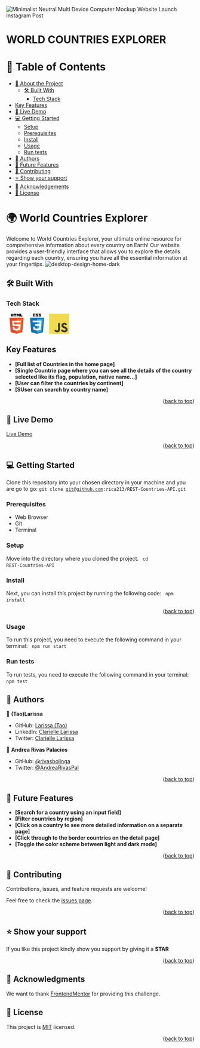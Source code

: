 ![Minimalist Neutral Multi Device Computer Mockup Website Launch Instagram Post](https://github.com/rivasbolinga/REST-Countries-API/assets/103900838/0fcdf562-f678-4650-a01a-86a1dbbf6c17)

# WORLD COUNTRIES EXPLORER



# 📗 Table of Contents

- [📖 About the Project](#about-project)
  - [🛠 Built With](#built-with)
    - [Tech Stack](#tech-stack)
- [Key Features](#key-features)
- [🚀 Live Demo](#live-demo)
- [💻 Getting Started](#getting-started)
  - [Setup](#setup)
  - [Prerequisites](#prerequisites)
  - [Install](#install)
  - [Usage](#usage)
  - [Run tests](#run-tests)
- [👥 Authors](#authors)
- [🔭 Future Features](#future-features)
- [🤝 Contributing](#contributing)
- [⭐️ Show your support](#support)
- [🙏 Acknowledgements](#acknowledgements)
- [📝 License](#license)

<!-- PROJECT DESCRIPTION -->

# 🌍 World Countries Explorer <a name="about-project"></a>

Welcome to World Countries Explorer, your ultimate online resource for comprehensive information about every country on Earth! 
Our website provides a user-friendly interface that allows you to explore the details regarding each country, ensuring you have all the essential information at your fingertips. 
![desktop-design-home-dark](https://user-images.githubusercontent.com/10439283/222989199-41f78eba-9fb9-4b48-9d0d-5bf443d392b1.jpg)

## 🛠 Built With <a name="built-with"></a>

### Tech Stack <a name="tech-stack"></a>

<a href="https://www.w3.org/html/" target="_blank"><img align="center" src="https://raw.githubusercontent.com/devicons/devicon/master/icons/html5/html5-original-wordmark.svg" alt="html5" width="55" height="55"/></a><a href="https://www.w3schools.com/css/" target="_blank"><img align="center" src="https://raw.githubusercontent.com/devicons/devicon/master/icons/css3/css3-original-wordmark.svg" alt="css3" width="55" height="55"/></a>
<a href="https://developer.mozilla.org/en-US/docs/Web/JavaScript" target="_blank" rel="noreferrer"><img align="center" src="https://raw.githubusercontent.com/devicons/devicon/master/icons/javascript/javascript-original.svg" alt="javascript" width="55" height="55"/></a>

<!-- Features -->

## Key Features <a name="key-features"></a>
- **[Full list of Countries in the home page]**
- **[Single Countrie page where you can see all the details of the country selected like its flag, population, native name...]**
- **[User can filter the countries by continent]**
- **[SUser can search by country name]**

<p align="right">(<a href="#readme-top">back to top</a>)</p>

<!-- LIVE DEMO -->

## 🚀 Live Demo <a name="live-demo"></a>

[Live Demo](https://rica213.github.io/REST-Countries-API/dist/)

<p align="right">(<a href="#readme-top">back to top</a>)</p>

<!-- GETTING STARTED -->

## 💻 Getting Started <a name="getting-started"></a>
Clone this repository into your chosen directory in your machine and you are go to go:
<code>git clone git@github.com:rica213/REST-Countries-API.git</code>

### Prerequisites
- Web Browser
- Git
- Terminal

### Setup
Move into the directory where you cloned the project.
<code>
cd REST-Countries-API
</code>

### Install
Next, you can install this project by running the following code:
<code>
npm install
</code>
<p align="right">(<a href="#readme-top">back to top</a>)</p>

### Usage
To run this project, you need to execute the following command in your terminal:
<code>
npm run start
</code>

### Run tests
To run tests, you need to execute the following command in your terminal:
<code>
npm test
</code>

<!-- AUTHORS -->
## 👥 Authors <a name="authors"></a>

👤 **(Tao)Larissa**
  - GitHub: [Larissa (Tao)](https://github.com/rica213)
  - LinkedIn: [Clarielle Larissa](https://www.linkedin.com/in/larissa-clarielle)
  - Twitter: [Clarielle Larissa](https://twitter.com/alc3and)

👤 **Andrea Rivas Palacios**
- GitHub: [@rivasbolinga](https://github.com/rivasbolinga)
- Twitter: [@AndreaRivasPal](https://twitter.com/AndreaRivasPal)

<p align="right">(<a href="#readme-top">back to top</a>)</p>

## 🔭 Future Features <a name="future-features"></a>
- **[Search for a country using an input field]**
- **[Filter countries by region]**
- **[Click on a country to see more detailed information on a separate page]**
- **[Click through to the border countries on the detail page]**
- **[Toggle the color scheme between light and dark mode]**

<p align="right">(<a href="#readme-top">back to top</a>)</p>

## 🤝 Contributing <a name="contributing"></a>

Contributions, issues, and feature requests are welcome!

Feel free to check the [issues page](../../issues/).

<p align="right">(<a href="#readme-top">back to top</a>)</p>

<!-- SUPPORT -->

## ⭐️ Show your support <a name="support"></a>

If you like this project kindly show you support by giving it a **STAR**

<p align="right">(<a href="#readme-top">back to top</a>)</p>

## 🙏 Acknowledgments <a name="acknowledgements"></a>
We want to thank [FrontendMentor](https://www.frontendmentor.io/) for providing this challenge.

## 📝 License <a name="license"></a>

This project is [MIT](./LICENSE) licensed.

<p align="right">(<a href="#readme-top">back to top</a>)</p>
